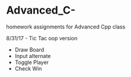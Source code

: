# Advanced_C-
homework assignments for Advanced Cpp class

8/31/17 - Tic Tac oop version
  - Draw Board
  - Input alternate 
  - Toggle Player
  - Check Win

